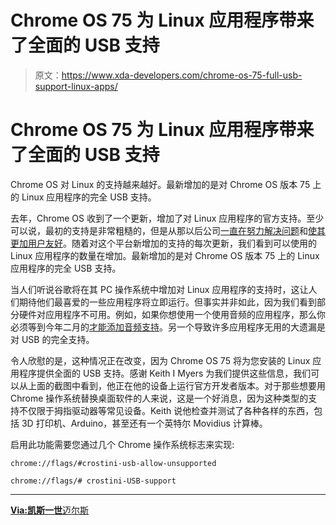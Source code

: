 # Chrome OS 75 为 Linux 应用程序带来了全面的 USB 支持

> 原文：<https://www.xda-developers.com/chrome-os-75-full-usb-support-linux-apps/>

# Chrome OS 75 为 Linux 应用程序带来了全面的 USB 支持

Chrome OS 对 Linux 的支持越来越好。最新增加的是对 Chrome OS 版本 75 上的 Linux 应用程序的完全 USB 支持。

去年，Chrome OS 收到了一个更新，增加了对 Linux 应用程序的官方支持。至少可以说，最初的支持是非常粗糙的，但是从那以后公司[一直在努力解决问题](https://www.xda-developers.com/chrome-os-74-backing-up-linux-container/)和[使其更加用户友好](https://www.xda-developers.com/chrome-os-search-install-linux-apps-launcher/)。随着对这个平台新增加的支持的每次更新，我们看到可以使用的 Linux 应用程序的数量在增加。最新增加的是对 Chrome OS 版本 75 上的 Linux 应用程序的完全 USB 支持。

当人们听说谷歌将在其 PC 操作系统中增加对 Linux 应用程序的支持时，这让人们期待他们最喜爱的一些应用程序将立即运行。但事实并非如此，因为我们看到部分硬件对应用程序不可用。例如，如果你想使用一个使用音频的应用程序，那么你必须等到今年二月的[才能添加音频支持](https://www.xda-developers.com/chrome-os-74-audio-support-linux-apps/)。另一个导致许多应用程序无用的大遗漏是对 USB 的完全支持。

令人欣慰的是，这种情况正在改变，因为 Chrome OS 75 将为您安装的 Linux 应用程序提供全面的 USB 支持。感谢 Keith I Myers 为我们提供这些信息，我们可以从上面的截图中看到，他正在他的设备上运行官方开发者版本。对于那些想要用 Chrome 操作系统替换桌面软件的人来说，这是一个好消息，因为这种类型的支持不仅限于拇指驱动器等常见设备。Keith 说他检查并测试了各种各样的东西，包括 3D 打印机、Arduino，甚至还有一个英特尔 Movidius 计算棒。

启用此功能需要您通过几个 Chrome 操作系统标志来实现:

```
chrome://flags/#crostini-usb-allow-unsupported

chrome://flags/# crostini-USB-support
```

* * *

[**Via:凯斯一世**迈尔斯](https://kmyers.me/blog/chromeos/chromeos-75-0-3759-4-brings-proper-usb-support-to-linux-applications-and-breaks-a-few-things-in-the-process/)
